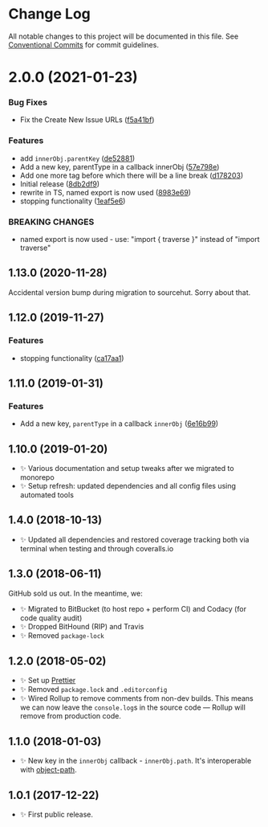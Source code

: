 # Change Log

All notable changes to this project will be documented in this file.
See [Conventional Commits](https://conventionalcommits.org) for commit guidelines.

# 2.0.0 (2021-01-23)


### Bug Fixes

* Fix the Create New Issue URLs ([f5a41bf](https://github.com/codsen/codsen/commit/f5a41bf16fd8f43de7f8e7de68da562821ddb960))


### Features

* add `innerObj.parentKey` ([de52881](https://github.com/codsen/codsen/commit/de528817dd922a9d47ec85421a0354e9dd4e2bed))
* Add a new key, parentType in a callback innerObj ([57e798e](https://github.com/codsen/codsen/commit/57e798ea8c5894d6c0af438ce9a55bf0232bb1a2))
* Add one more tag before which there will be a line break ([d178203](https://github.com/codsen/codsen/commit/d1782036b134102fd552d38d2d4f39c93195620b))
* Initial release ([8db2df9](https://github.com/codsen/codsen/commit/8db2df9fb08d66cf6c7a75a57cdcd15a5ec12c1c))
* rewrite in TS, named export is now used ([8983e69](https://github.com/codsen/codsen/commit/8983e6992ef518f8b4cbb734aa22949e68bd5aa1))
* stopping functionality ([1eaf5e6](https://github.com/codsen/codsen/commit/1eaf5e63fac290f7864165836a348fd55a63df58))


### BREAKING CHANGES

* named export is now used - use: "import { traverse }" instead of "import traverse"





## 1.13.0 (2020-11-28)

Accidental version bump during migration to sourcehut. Sorry about that.

## 1.12.0 (2019-11-27)

### Features

- stopping functionality ([ca17aa1](https://gitlab.com/codsen/codsen/commit/ca17aa105824d1dc26bd2a23eae6a3c5aa2a5f24))

## 1.11.0 (2019-01-31)

### Features

- Add a new key, `parentType` in a callback `innerObj` ([6e16b99](https://gitlab.com/codsen/codsen/commit/6e16b99))

## 1.10.0 (2019-01-20)

- ✨ Various documentation and setup tweaks after we migrated to monorepo
- ✨ Setup refresh: updated dependencies and all config files using automated tools

## 1.4.0 (2018-10-13)

- ✨ Updated all dependencies and restored coverage tracking both via terminal when testing and through coveralls.io

## 1.3.0 (2018-06-11)

GitHub sold us out. In the meantime, we:

- ✨ Migrated to BitBucket (to host repo + perform CI) and Codacy (for code quality audit)
- ✨ Dropped BitHound (RIP) and Travis
- ✨ Removed `package-lock`

## 1.2.0 (2018-05-02)

- ✨ Set up [Prettier](https://prettier.io)
- ✨ Removed `package.lock` and `.editorconfig`
- ✨ Wired Rollup to remove comments from non-dev builds. This means we can now leave the `console.log`s in the source code — Rollup will remove from production code.

## 1.1.0 (2018-01-03)

- ✨ New key in the `innerObj` callback - `innerObj.path`. It's interoperable with [object-path](https://www.npmjs.com/package/object-path).

## 1.0.1 (2017-12-22)

- ✨ First public release.
